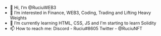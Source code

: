 - 👋 Hi, I’m @RuciuWEB3
- 👀 I’m interested in Finance, WEB3, Coding, Trading and Lifting Heavy Weights
- 🌱 I’m currently learning HTML, CSS, JS and I'm starting to learn Solidity
- 📫 How to reach me: Discord - Ruciu#8605  Twitter - @RuciuNFT

